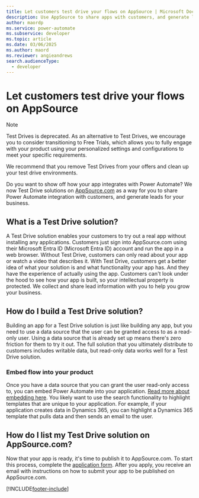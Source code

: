 ```yaml
---
title: Let customers test drive your flows on AppSource | Microsoft Docs
description: Use AppSource to share apps with customers, and generate leads for your business.
author: maordp
ms.service: power-automate
ms.subservice: developer
ms.topic: article
ms.date: 03/06/2025
ms.author: maord
ms.reviewer: angieandrews
search.audienceType: 
  - developer
---
```

# Let customers test drive your flows on AppSource

> [!NOTE]
> Test Drives is deprecated. As an alternative to Test Drives, we encourage you to consider transitioning to Free Trials, which allows you to fully engage with your product using your personalized settings and configurations to meet your specific requirements.
>
> We recommend that you remove Test Drives from your offers and clean up your test drive environments.

Do you want to show off how your app integrates with Power Automate? We now Test Drive solutions on [AppSource.com](https://appsource.microsoft.com) as a way for you to share Power Automate integration with customers, and generate leads for your business.

## What is a Test Drive solution?

A Test Drive solution enables your customers to try out a real app without installing any applications. Customers just sign into AppSource.com using their Microsoft Entra ID (Microsoft Entra ID) account and run the app in a web browser. Without Test Drive, customers can only read about your app or watch a video that describes it. With Test Drive, customers get a better idea of what your solution is and what functionality your app has. And they have the experience of actually using the app. Customers can't look under the hood to see how your app is built, so your intellectual property is protected. We collect and share lead information with you to help you grow your business.

## How do I build a Test Drive solution?

Building an app for a Test Drive solution is just like building any app, but you need to use a data source that the user can be granted access to as a read-only user. Using a data source that is already set up means there's zero friction for them to try it out. The full solution that you ultimately distribute to customers includes writable data, but read-only data works well for a Test Drive solution.

### Embed flow into your product

Once you have a data source that you can grant the user read-only access to, you can embed Power Automate into your application. [Read more about embedding here](embed-flow-dev.md). You likely want to use the search functionality to highlight templates that are unique to your application. For example, if your application creates data in Dynamics 365, you can highlight a Dynamics 365 template that pulls data and then sends an email to the user.

## How do I list my Test Drive solution on AppSource.com?

Now that your app is ready, it's time to publish it to AppSource.com. To start this process, complete the [application form](https://make.powerautomate.com/partners/get-listed/). After you apply, you receive an email with instructions on how to submit your app to be published on AppSource.com.



[!INCLUDE[footer-include](../includes/footer-banner.md)]
